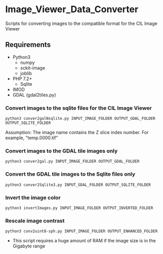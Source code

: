 # Image_Viewer_Data_Converter
Scripts for converting images to the compatible format for the CIL Image Viewer


## Requirements
* Python3
  * numpy
  * sckit-image
  * joblib
* PHP 7.2+
  * Sqlite
* IMOD
* GDAL (gdal2tiles.py)


### Convert images to the sqlite files for the CIL Image Viewer
```
python3 conver2galNsqlite.py INPUT_IMAGE_FOLDER OUTPUT_GDAL_FOLDER OUTPUT_SQLITE_FOLDER
```

Assumption: The image name contains the Z slice index number. For example, "temp.0000.tif"



### Convert images to the GDAL tile images only
```
python3 conver2gal.py INPUT_IMAGE_FOLDER OUTPUT_GDAL_FOLDER
```


### Convert the GDAL tile images to the Sqlite files only
```
python3 conver2Sqlite3.py INPUT_GDAL_FOLDER OUTPUT_SQLITE_FOLDER
```

### Invert the image color
```
python3 invertImages.py INPUT_IMAGE_FOLDER OUTPUT_INVERTED_FOLDER
```


### Rescale image contrast
```
python3 conv2uint8-sph.py INPUT_IMAGE_FOLDER OUTPUT_ENHANCED_FOLDER
```
* This script requires a huge amount of RAM if the image size is in the Gigabyte range
